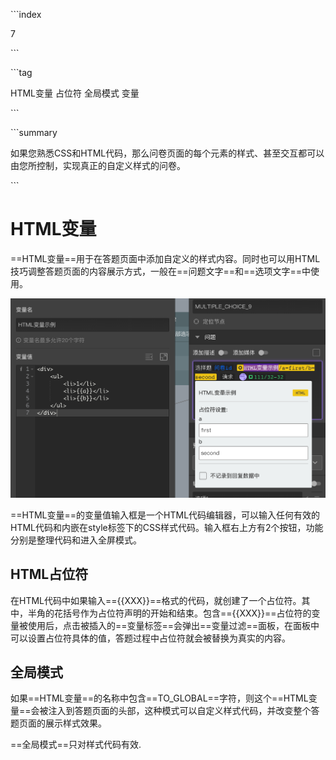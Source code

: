 \```index

7

\```

\```tag

HTML变量 占位符 全局模式 变量

\```

\```summary

如果您熟悉CSS和HTML代码，那么问卷页面的每个元素的样式、甚至交互都可以由您所控制，实现真正的自定义样式的问卷。

\```

# HTML变量

==HTML变量==用于在答题页面中添加自定义的样式内容。同时也可以用HTML技巧调整答题页面的内容展示方式，一般在==问题文字==和==选项文字==中使用。

<img src='./assets/07htmlVariable/html-type.png'>

==HTML变量==的变量值输入框是一个HTML代码编辑器，可以输入任何有效的HTML代码和内嵌在style标签下的CSS样式代码。输入框右上方有2个按钮，功能分别是整理代码和进入全屏模式。

## HTML占位符

在HTML代码中如果输入=={{XXX}}==格式的代码，就创建了一个占位符。其中，半角的花括号作为占位符声明的开始和结束。包含=={{XXX}}==占位符的变量被使用后，点击被插入的==变量标签==会弹出==变量过滤==面板，在面板中可以设置占位符具体的值，答题过程中占位符就会被替换为真实的内容。

## 全局模式

如果==HTML变量==的名称中包含==TO_GLOBAL==字符，则这个==HTML变量==会被注入到答题页面的头部，这种模式可以自定义样式代码，并改变整个答题页面的展示样式效果。

==全局模式==只对样式代码有效.

